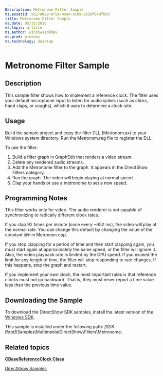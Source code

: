 ```yaml
---
Description: Metronome Filter Sample
ms.assetid: bb279898-875a-4ce4-ac69-6c58f640fbbd
title: Metronome Filter Sample
ms.date: 05/31/2018
ms.topic: article
ms.author: windowssdkdev
ms.prod: windows
ms.technology: desktop
---
```


# Metronome Filter Sample

## Description

This sample filter shows how to implement a reference clock. The filter uses your default microphone input to listen for audio spikes (such as clicks, hand claps, or coughs), which it uses to determine a clock rate.

## Usage

Build the sample project and copy the filter DLL (Metronom.ax) to your Windows system directory. Run the Metronom.reg file to register the DLL.

To use the filter:

1.  Build a filter graph in GraphEdit that renders a video stream.
2.  Delete any rendered audio streams.
3.  Add the Metronome filter to the graph. It appears in the DirectShow Filters category.
4.  Run the graph. The video will begin playing at normal speed.
5.  Clap your hands or use a metronome to set a new speed.

## Programming Notes

This filter works only for video. The audio renderer is not capable of synchronizing to radically different clock rates.

If you clap 92 times per minute (once every ~652 ms), the video will play at the normal rate. You can change this default by changing the value of the constant `BPM` in Metronom.cpp.

If you stop clapping for a period of time and then start clapping again, you must start again at approximately the same speed, or the filter will ignore it. Also, the video playback rate is limited by the CPU speed. If you exceed the limit for any length of time, the filter will stop responding to rate changes. If this happens, stop the graph and restart.

If you implement your own clock, the most important rules is that reference clocks must not go backward. That is, they must never report a time value less than the previous time value.

## Downloading the Sample

To download the DirectShow SDK samples, install the latest version of the [Windows SDK](http://go.microsoft.com/fwlink/p/?linkid=129787).

This sample is installed under the following path: *\[SDK Root\]*\\Samples\\Multimedia\\DirectShow\\Filters\\Metronome.

## Related topics

<dl> <dt>

[**CBaseReferenceClock Class**](cbasereferenceclock.md)
</dt> <dt>

[DirectShow Samples](directshow-samples.md)
</dt> </dl>

 

 



